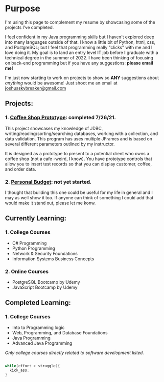 # Purpose
I'm using this page to complement my resume by showcasing some of the projects I've completed.

I feel confident in my Java programming skills but I haven't explored deep into many languages outside of that. I know a little bit of Python, html, css, and PostgreSQL; but I feel that programming really "clicks" with me and I love doing it. My goal is to land an entry level IT job before I graduate with a technical degree in the summer of 2022. I have been thinking of focusing on back-end programming but if you have any suggestions: **please email me!**

I'm just now starting to work on projects to show so **ANY** suggestions about _anything_ would be awesome! Just shoot me an email at joshuaskybreaker@gmail.com

## Projects:
###   1. [Coffee Shop Prototype](https://github.com/Joshua-Skybreaker/advJavaProject): completed 7/26/21.
This project showcases my knowledge of JDBC, writing/reading/sorting/searching databases, working with a collection, and data validation. This program has uses multiple JFrames and is based on several different parameters outlined by my instructor. 

It is designed as a prototype to present to a potential client who owns a coffee shop (not a cafe -weird, I know). You have prototype controls that allow you to insert test records so that you can display customer, coffee, and order data. 

###   2. [Personal Budget](https://github.com/Joshua-Skybreaker/budgetProject): not yet started.
I thought that building this one could be useful for my life in general and I may as well show it too. If anyone can think of something I could add that would make it stand out, please let me konw.

## Currently Learning:
### 1. College Courses
  - C# Programming
  - Python Programming
  - Network & Security Foundations
  - Information Systems Business Concepts
  
### 2. Online Courses
  - PostgreSQL Bootcamp by Udemy
  - JavaScript Bootcamp by Udemy

## Completed Learning:
### 1. College Courses
  - Into to Programming logic
  - Web, Programming, and Database Foundations
  - Java Programming
  - Advanced Java Programming

_Only college courses directly related to software development listed._

```java

while(effort > struggle){
  kick_ass;
}

```
